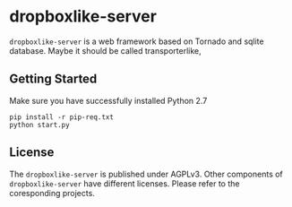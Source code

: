 # dropboxlike-server
`dropboxlike-server` is a web framework based on Tornado and sqlite database. Maybe it should be called transporterlike,



## Getting Started

Make sure you have successfully installed Python 2.7
```
pip install -r pip-req.txt
python start.py
```


## License

The `dropboxlike-server` is published under AGPLv3. Other components of `dropboxlike-server` have different licenses. Please refer to the coresponding projects.
